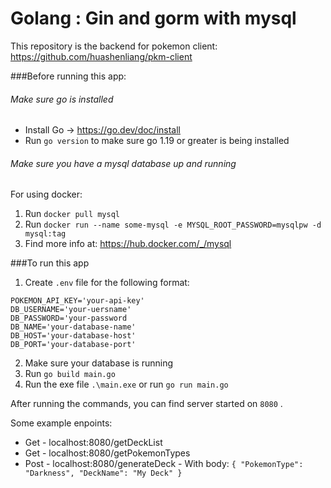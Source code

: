 # Golang : Gin and gorm with mysql

This repository is the backend for pokemon client: https://github.com/huashenliang/pkm-client

###Before running this app:

###### Make sure go is installed
- Install Go -> https://go.dev/doc/install
- Run `go version` to make sure go 1.19 or greater is being installed

###### Make sure you have a mysql database up and running 
For using docker:
1. Run `docker pull mysql`
2. Run `docker run --name some-mysql -e MYSQL_ROOT_PASSWORD=mysqlpw -d mysql:tag`
3. Find more info at: https://hub.docker.com/_/mysql


###To run this app
1. Create `.env` file for the following format:
  ```
  POKEMON_API_KEY='your-api-key'
  DB_USERNAME='your-uersname'
  DB_PASSWORD='your-password
  DB_NAME='your-database-name'
  DB_HOST='your-database-host'
  DB_PORT='your-database-port'
  ```
2. Make sure your database is running
3. Run `go build main.go`
4. Run the exe file `.\main.exe` or run `go run main.go`

After running the commands, you can find server started on `8080` .

Some example enpoints:
- Get - localhost:8080/getDeckList
- Get - localhost:8080/getPokemonTypes
- Post - localhost:8080/generateDeck
      - With body:       ```
      {
          "PokemonType": "Darkness",
          "DeckName": "My Deck"
      }
      ```
